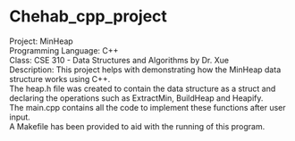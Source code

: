 # Chehab_cpp_project
Project: MinHeap <br />
Programming Language: C++ <br />
Class: CSE 310 - Data Structures and Algorithms by Dr. Xue <br />
Description: This project helps with demonstrating how the MinHeap data structure works using C++.  <br />
The heap.h file was created to contain the data structure as a struct and declaring the operations such as ExtractMin, BuildHeap and Heapify. <br />
The main.cpp contains all the code to implement these functions after user input. <br />
A Makefile has been provided to aid with the running of this program.
